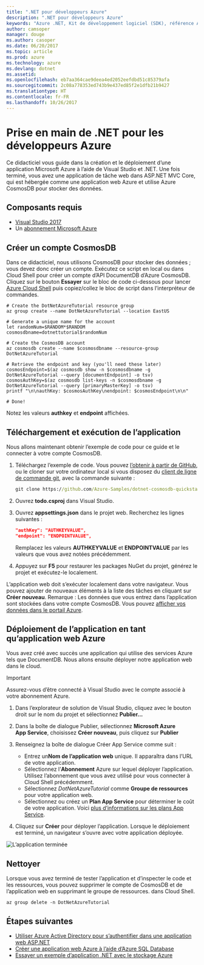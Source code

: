 ```yaml
---
title: ".NET pour développeurs Azure"
description: ".NET pour développeurs Azure"
keywords: "Azure .NET, Kit de développement logiciel (SDK), référence API Azure .NET, bibliothèques de classes .NET Azure"
author: camsoper
manager: douge
ms.author: casoper
ms.date: 06/20/2017
ms.topic: article
ms.prod: azure
ms.technology: azure
ms.devlang: dotnet
ms.assetid: 
ms.openlocfilehash: eb7aa364cae9deea4ed2052eefdbd51c85379afa
ms.sourcegitcommit: 2c08a778353ed743b9e437ed85f2e1dfb21b9427
ms.translationtype: HT
ms.contentlocale: fr-FR
ms.lasthandoff: 10/26/2017
---
```

# <a name="get-started-with-net-for-azure-developers"></a>Prise en main de .NET pour les développeurs Azure

Ce didacticiel vous guide dans la création et le déploiement d’une application Microsoft Azure à l’aide de Visual Studio et .NET.  Une fois terminé, vous avez une application de tâche web dans ASP.NET MVC Core, qui est hébergée comme une application web Azure et utilise Azure CosmosDB pour stocker des données.

## <a name="prerequisites"></a>Composants requis

* [Visual Studio 2017](https://www.visualstudio.com/downloads/)
* Un [abonnement Microsoft Azure](https://azure.microsoft.com/free/)

## <a name="create-a-cosmosdb-account"></a>Créer un compte CosmosDB

Dans ce didacticiel, nous utilisons CosmosDB pour stocker des données ; vous devez donc créer un compte.  Exécutez ce script en local ou dans Cloud Shell pour créer un compte d’API DocumentDB d’Azure CosmosDB.  Cliquez sur le bouton **Essayer** sur le bloc de code ci-dessous pour lancer [Azure Cloud Shell](/azure/cloud-shell/) puis copiez/collez le bloc de script dans l’interpréteur de commandes.

```azurecli-interactive
# Create the DotNetAzureTutorial resource group
az group create --name DotNetAzureTutorial --location EastUS

# Generate a unique name for the account
let randomNum=$RANDOM*$RANDOM
cosmosdbname=dotnettutorial$randomNum

# Create the CosmosDB account
az cosmosdb create --name $cosmosdbname --resource-group DotNetAzureTutorial

# Retrieve the endpoint and key (you'll need these later)
cosmosEndpoint=$(az cosmosdb show -n $cosmosdbname -g DotNetAzureTutorial --query [documentEndpoint] -o tsv)
cosmosAuthKey=$(az cosmosdb list-keys -n $cosmosdbname -g DotNetAzureTutorial --query [primaryMasterKey] -o tsv)
printf "\n\nauthKey: $cosmosAuthKey\nendpoint: $cosmosEndpoint\n\n"

# Done!

```

Notez les valeurs **authkey** et **endpoint** affichées. 

## <a name="downloading-and-running-the-application"></a>Téléchargement et exécution de l’application

Nous allons maintenant obtenir l’exemple de code pour ce guide et le connecter à votre compte CosmosDB.

1. Téléchargez l’exemple de code.  Vous pouvez [l’obtenir à partir de GitHub](https://github.com/Azure-Samples/dotnet-cosmosdb-quickstart/), ou le cloner sur votre ordinateur local si vous disposez du [client de ligne de commande git](https://git-scm.com/), avec la commande suivante :

    ```cmd
    git clone https://github.com/Azure-Samples/dotnet-cosmosdb-quickstart
    ```

2. Ouvrez **todo.csproj** dans Visual Studio.

3. Ouvrez **appsettings.json** dans le projet web.  Recherchez les lignes suivantes :

    ```json
    "authKey": "AUTHKEYVALUE",
    "endpoint": "ENDPOINTVALUE",
    ```
    Remplacez les valeurs **AUTHKEYVALUE** et **ENDPOINTVALUE** par les valeurs que vous avez notées précédemment.

4. Appuyez sur **F5** pour restaurer les packages NuGet du projet, générez le projet et exécutez-le localement.

L’application web doit s’exécuter localement dans votre navigateur.  Vous pouvez ajouter de nouveaux éléments à la liste des tâches en cliquant sur **Créer nouveau**.  Remarque : Les données que vous entrez dans l’application sont stockées dans votre compte CosmosDB.  Vous pouvez [afficher vos données dans le portail Azure](/azure/documentdb/documentdb-view-json-document-explorer).

## <a name="deploying-the-application-as-an-azure-web-app"></a>Déploiement de l’application en tant qu’application web Azure

Vous avez créé avec succès une application qui utilise des services Azure tels que DocumentDB.  Nous allons ensuite déployer notre application web dans le cloud.

> [!IMPORTANT]
> Assurez-vous d’être connecté à Visual Studio avec le compte associé à votre abonnement Azure.

1. Dans l’explorateur de solution de Visual Studio, cliquez avec le bouton droit sur le nom du projet et sélectionnez **Publier...**

2. Dans la boîte de dialogue Publier, sélectionnez **Microsoft Azure App Service**, choisissez **Créer nouveau**, puis cliquez sur **Publier**

3. Renseignez la boîte de dialogue Créer App Service comme suit :

    * Entrez un**Nom de l’application web** unique.  Il apparaîtra dans l’URL de votre application.
    * Sélectionnez l’**Abonnement** Azure sur lequel déployer l’application.  Utilisez l’abonnement que vous avez utilisé pour vous connecter à Cloud Shell précédemment.
    * Sélectionnez *DotNetAzureTutorial* comme **Groupe de ressources** pour votre application web.
    * Sélectionnez ou créez un **Plan App Service** pour déterminer le coût de votre application.  Voici [plus d’informations sur les plans App Service](/azure/app-service/azure-web-sites-web-hosting-plans-in-depth-overview).

4. Cliquez sur **Créer** pour déployer l’application.  Lorsque le déploiement est terminé, un navigateur s’ouvre avec votre application déployée.

![L’application terminée](./media/dotnet-quickstart/todo.png)

## <a name="clean-up"></a>Nettoyer

Lorsque vous avez terminé de tester l’application et d’inspecter le code et les ressources, vous pouvez supprimer le compte de CosmosDB et de l’application web en supprimant le groupe de ressources. dans Cloud Shell.

```azurecli-interactive
az group delete -n DotNetAzureTutorial
```

## <a name="next-steps"></a>Étapes suivantes

* [Utiliser Azure Active Directory pour s’authentifier dans une application web ASP.NET](/azure/active-directory/develop/active-directory-devquickstarts-webapp-dotnet)
* [Créer une application web Azure à l’aide d’Azure SQL Database](/azure/app-service-web/web-sites-dotnet-get-started)
* [Essayer un exemple d’application .NET avec le stockage Azure](/azure/storage/storage-samples-dotnet)



